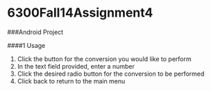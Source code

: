 6300Fall14Assignment4
=====================

###Android Project

####1 Usage

  1. Click the button for the conversion you would like to perform
  2. In the text field provided, enter a number
  3. Click the desired radio button for the conversion to be performed
  4. Click back to return to the main menu
